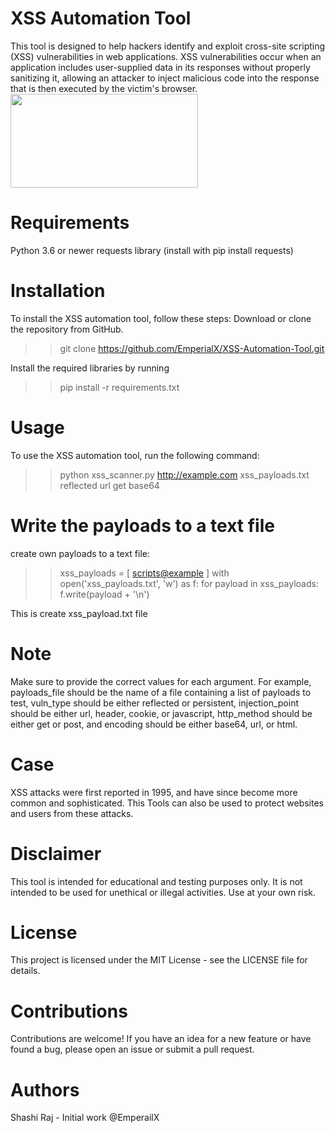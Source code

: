 # XSS Automation Tool
This tool is designed to help hackers identify and exploit cross-site scripting (XSS) vulnerabilities in web applications. XSS vulnerabilities occur when an application includes user-supplied data in its responses without properly sanitizing it, allowing an attacker to inject malicious code into the response that is then executed by the victim's browser.
<img src="https://user-images.githubusercontent.com/98850848/211228002-3c03fbd3-ce09-4338-bca9-e07f3ef59756.jpg" width="300" height="150">

# Requirements
Python 3.6 or newer
requests library (install with pip install requests)

# Installation
To install the XSS automation tool, follow these steps:
Download or clone the repository from GitHub.
>> git clone https://github.com/EmperialX/XSS-Automation-Tool.git

Install the required libraries by running 
>> pip install -r requirements.txt

# Usage
To use the XSS automation tool, run the following command:
>> python xss_scanner.py http://example.com xss_payloads.txt reflected url get base64


# Write the payloads to a text file

create own payloads to a text file:

>> xss_payloads = [
    <scripts@example>
]
with open('xss_payloads.txt', 'w') as f:
    for payload in xss_payloads:
        f.write(payload + '\n')
        
        
This is create xss_payload.txt file

# Note
Make sure to provide the correct values for each argument. For example, payloads_file should be the name of a file containing a list of payloads to test, vuln_type should be either reflected or persistent, injection_point should be either url, header, cookie, or javascript, http_method should be either get or post, and encoding should be either base64, url, or html.
# Case
XSS attacks were first reported in 1995, and have since become more common and sophisticated. This Tools can also be used to protect websites and users from these attacks.

# Disclaimer
This tool is intended for educational and testing purposes only. It is not intended to be used for unethical or illegal activities. Use at your own risk.

# License
This project is licensed under the MIT License - see the LICENSE file for details.

# Contributions
Contributions are welcome! If you have an idea for a new feature or have found a bug, please open an issue or submit a pull request.

# Authors
Shashi Raj - Initial work
@EmperailX
